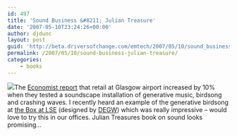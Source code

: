 ```yaml
---
id: 497
title: 'Sound Business &#8211; Julian Treasure'
date: '2007-05-10T23:24:26+00:00'
author: djdunc
layout: post
guid: 'http://beta.driversofchange.com/emtech/2007/05/10/sound_business_julian_treasure/'
permalink: /2007/05/10/sound-business-julian-treasure/
categories:
    - books
---
```


[![](https://i0.wp.com/ec1.images-amazon.com/images/I/51grZod2fTL._AA240_.jpg?w=240)](http://www.amazon.co.uk/exec/obidos/asin/1852525282/economistshop-21 "Amazon.co.uk: Sound Business: Books: Julian Treasure")The [Economist report](http://www.economist.co.uk/business/displaystory.cfm?story_id=9079881) that retail at Glasgow airport increased by 10% when they tested a soundscape installation of generative music, birdsong and crashing waves. I recently heard an example of the generative birdsong at [the Box at LSE](http://www.boxexchange.net/) (designed by [DEGW](http://www.degw.com/london/index.html)) which was really impressive – would love to try this in our offices. Julian Treasures book on sound looks promising…